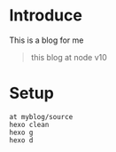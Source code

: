 # Introduce
This is a blog for me
> this blog at node v10

# Setup
```
at myblog/source
hexo clean
hexo g
hexo d
```